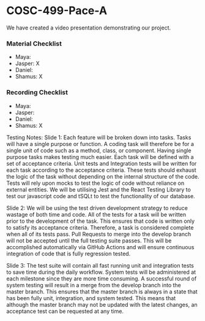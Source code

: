 # COSC-499-Pace-A

We have created a video presentation demonstrating our project.

### Material Checklist
* Maya:
* Jasper: X
* Daniel:
* Shamus: X

### Recording Checklist
* Maya:
* Jasper:
* Daniel:
* Shamus: X

Testing Notes:
Slide 1:
Each feature will be broken down into tasks.
Tasks will have a single purpose or function.
A coding task will therefore be for a single unit of code such as a method, class, or component.
Having single purpose tasks makes testing much easier.
Each task will be defined with a set of acceptance criteria.
Unit tests and Integration tests will be written for each task according to the acceptance criteria.
These tests should exhaust the logic of the task without depending on the internal structure of the code.
Tests will rely upon mocks to test the logic of code without reliance on external entities.
We will be utilising Jest and the React Testing Library to test our javascript code and tSQLt to test the functionality of our database.

Slide 2:
We will be using the test driven development strategy to reduce wastage of both time and code.
All of the tests for a task will be written prior to the development of the task.
This ensures that code is written only to satisfy its acceptance criteria.
Therefore, a task is considered complete when all of its tests pass.
Pull Requests to merge into the develop branch will not be accepted until the full testing suite passes.
This will be accomplished automatically via GitHub Actions and will ensure continuous integration of code that is fully regression tested.

Slide 3:
The test suite will contain all fast running unit and integration tests to save time during the daily workflow.
System tests will be administered at each milestone since they are more time consuming.
A successful round of system testing will result in a merge from the develop branch into the master branch.
This ensures that the master branch is always in a state that has been fully unit, integration, and system tested.
This means that although the master branch may not be updated with the latest changes, an acceptance test can be requested at any time.
